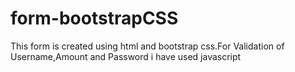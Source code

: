 # form-bootstrapCSS
This form is created using html and bootstrap css.For Validation of Username,Amount and Password i have used javascript
